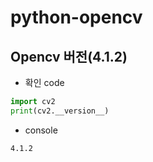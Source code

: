 # python-opencv
## Opencv 버전(4.1.2)

- 확인 code
```python
import cv2
print(cv2.__version__)
```
- console
```
4.1.2
```
